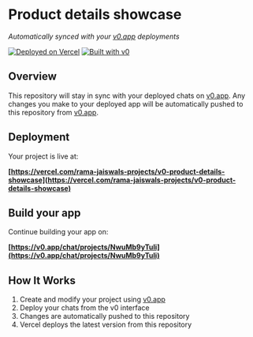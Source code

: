 # Product details showcase

*Automatically synced with your [v0.app](https://v0.app) deployments*

[![Deployed on Vercel](https://img.shields.io/badge/Deployed%20on-Vercel-black?style=for-the-badge&logo=vercel)](https://vercel.com/rama-jaiswals-projects/v0-product-details-showcase)
[![Built with v0](https://img.shields.io/badge/Built%20with-v0.app-black?style=for-the-badge)](https://v0.app/chat/projects/NwuMb9yTuIi)

## Overview

This repository will stay in sync with your deployed chats on [v0.app](https://v0.app).
Any changes you make to your deployed app will be automatically pushed to this repository from [v0.app](https://v0.app).

## Deployment

Your project is live at:

**[https://vercel.com/rama-jaiswals-projects/v0-product-details-showcase](https://vercel.com/rama-jaiswals-projects/v0-product-details-showcase)**

## Build your app

Continue building your app on:

**[https://v0.app/chat/projects/NwuMb9yTuIi](https://v0.app/chat/projects/NwuMb9yTuIi)**

## How It Works

1. Create and modify your project using [v0.app](https://v0.app)
2. Deploy your chats from the v0 interface
3. Changes are automatically pushed to this repository
4. Vercel deploys the latest version from this repository
